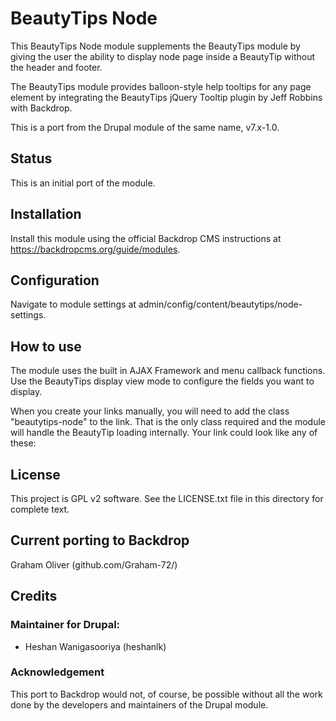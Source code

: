 # BeautyTips Node

This BeautyTips Node module supplements the BeautyTips module by
giving the user the ability to display node page inside a 
BeautyTip without the header and footer.

The BeautyTips module provides balloon-style help tooltips for any page
element by integrating the BeautyTips jQuery Tooltip plugin by 
Jeff Robbins with Backdrop. 

This is a port from the Drupal module of the same name, v7.x-1.0. 


## Status

This is an initial port of the module.

## Installation

Install this module using the official Backdrop CMS instructions at
  https://backdropcms.org/guide/modules.
  
    
## Configuration

Navigate to module settings at 
admin/config/content/beautytips/node-settings.


## How to use

The module uses the built in AJAX Framework and menu callback 
functions. Use the BeautyTips display view mode to configure 
the fields you want to display.

When you create your links manually, you will need to add the 
class "beautytips-node" to the link. That is the only class 
required and the module will handle the BeautyTip loading internally.
Your link could look like any of these:

## License

This project is GPL v2 software. See the LICENSE.txt file in this
directory for complete text.
    
        
## Current porting to Backdrop

Graham Oliver (github.com/Graham-72/)

## Credits

### Maintainer for Drupal:

- Heshan Wanigasooriya (heshanlk)

### Acknowledgement

This port to Backdrop would not, of course, be possible without all
the work done by the developers and maintainers of the Drupal module.
